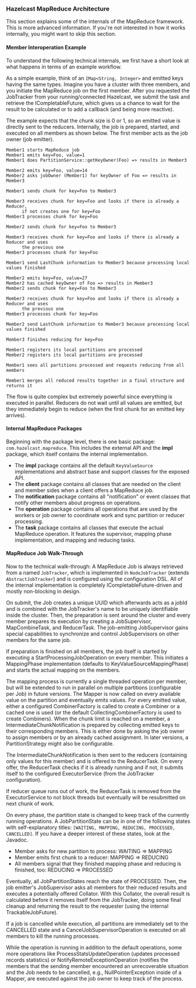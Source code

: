 


### Hazelcast MapReduce Architecture

This section explains some of the internals of the MapReduce framework. This is more advanced information. If you're not interested in how it works internally, you might want to skip this section.

#### Member Interoperation Example

To understand the following technical internals, we first have a short look at what happens in terms of an example workflow.

As a simple example, think of an `IMap<String, Integer>` and emitted keys having the same types. Imagine you have a cluster with three members, and you initiate the MapReduce job on the first member. After you requested the JobTracker from your running/connected Hazelcast, we submit the task and retrieve the ICompletableFuture, which gives us a chance to wait for the result to be calculated or to add a callback (and being more reactive).

The example expects that the chunk size is 0 or 1, so an emitted value is directly sent to the reducers. Internally, the job is prepared, started, and executed on all members as shown below. The first member acts as the job owner (job emitter).

```plain
Member1 starts MapReduce job
Member1 emits key=Foo, value=1
Member1 does PartitionService::getKeyOwner(Foo) => results in Member3

Member2 emits key=Foo, value=14
Member2 asks jobOwner (Member1) for keyOwner of Foo => results in Member3

Member1 sends chunk for key=Foo to Member3

Member3 receives chunk for key=Foo and looks if there is already a Reducer,
      if not creates one for key=Foo
Member3 processes chunk for key=Foo

Member2 sends chunk for key=Foo to Member3

Member3 receives chunk for key=Foo and looks if there is already a Reducer and uses
      the previous one
Member3 processes chunk for key=Foo

Member1 send LastChunk information to Member3 because processing local values finished

Member2 emits key=Foo, value=27
Member2 has cached keyOwner of Foo => results in Member3
Member2 sends chunk for key=Foo to Member3

Member3 receives chunk for key=Foo and looks if there is already a Reducer and uses
      the previous one
Member3 processes chunk for key=Foo

Member2 send LastChunk information to Member3 because processing local values finished

Member3 finishes reducing for key=Foo

Member1 registers its local partitions are processed
Member2 registers its local partitions are processed

Member1 sees all partitions processed and requests reducing from all members

Member1 merges all reduced results together in a final structure and returns it
```

The flow is quite complex but extremely powerful since everything is executed in parallel. Reducers do not wait until all values are emitted, but they immediately begin to reduce (when the first chunk for an emitted key arrives).

#### Internal MapReduce Packages

Beginning with the package level, there is one basic package: `com.hazelcast.mapreduce`. This includes the external API and the **impl** package, which itself contains the internal implementation.

 - The **impl** package contains all the default `KeyValueSource` implementations and abstract base and support classes for the exposed API.
 - The **client** package contains all classes that are needed on the client and member sides when a client offers a MapReduce job.
 - The **notification** package contains all "notification" or event classes that notify other members about progress on operations.
 - The **operation** package contains all operations that are used by the workers or job owner to coordinate work and sync partition or reducer processing.
 - The **task** package contains all classes that execute the actual MapReduce operation. It features the supervisor, mapping phase implementation, and mapping and reducing tasks.

#### MapReduce Job Walk-Through

Now to the technical walk-through: A MapReduce Job is always retrieved from a named `JobTracker`, which is implemented in `NodeJobTracker` (extends `AbstractJobTracker`) and is configured using the configuration DSL. All of the internal implementation is completely ICompletableFuture-driven and mostly non-blocking in design.

On submit, the Job creates a unique UUID which afterwards acts as a jobId and is combined with the JobTracker's name to be uniquely identifiable inside the cluster. Then, the preparation is sent around the cluster and every member prepares its execution by creating a JobSupervisor, MapCombineTask, and ReducerTask. The job-emitting JobSupervisor gains special capabilities to synchronize and control JobSupervisors on other members for the same job.

If preparation is finished on all members, the job itself is started by executing a StartProcessingJobOperation on every member. This initiates a MappingPhase implementation (defaults to KeyValueSourceMappingPhase) and starts the actual mapping on the members.

The mapping process is currently a single threaded operation per member, but will be extended to run in parallel on multiple partitions (configurable per Job) in future versions. The Mapper is now called on every available value on the partition and eventually emits values. For every emitted value, either a configured CombinerFactory is called to create a Combiner or a cached one is used (or the default CollectingCombinerFactory is used to create Combiners). When the chunk limit is reached on a member, a IntermediateChunkNotification is prepared by collecting emitted keys to their corresponding members. This is either done by asking the job owner to assign members or by an already cached assignment. In later versions, a PartitionStrategy might also be configurable.

The IntermediateChunkNotification is then sent to the reducers (containing only values for this member) and is offered to the ReducerTask. On every offer, the ReducerTask checks if it is already running and if not, it submits itself to the configured ExecutorService (from the JobTracker configuration).

If reducer queue runs out of work, the ReducerTask is removed from the ExecutorService to not block threads but eventually will be resubmitted on next chunk of work.

On every phase, the partition state is changed to keep track of the currently running operations. A JobPartitionState can be in one of the following states with self-explanatory titles: `[WAITING, MAPPING, REDUCING, PROCESSED, CANCELLED]`. If you have a deeper interest of these states, look at the Javadoc.

- Member asks for new partition to process: WAITING => MAPPING
- Member emits first chunk to a reducer: MAPPING => REDUCING
- All members signal that they finished mapping phase and reducing is finished, too: REDUCING => PROCESSED

Eventually, all JobPartitionStates reach the state of PROCESSED. Then, the job emitter's JobSupervisor asks all members for their reduced results and executes a potentially offered Collator. With this Collator, the overall result is calculated before it removes itself from the JobTracker, doing some final cleanup and returning the result to the requester (using the internal TrackableJobFuture).

If a job is cancelled while execution, all partitions are immediately set to the CANCELLED state and a CancelJobSupervisorOperation is executed on all members to kill the running processes.

While the operation is running in addition to the default operations, some more operations like
ProcessStatsUpdateOperation (updates processed records statistics) or NotifyRemoteExceptionOperation (notifies the members that the sending member encountered an unrecoverable situation and the Job needs to
be cancelled, e.g., NullPointerException inside of a Mapper, are executed against the job owner to keep track of the process.



